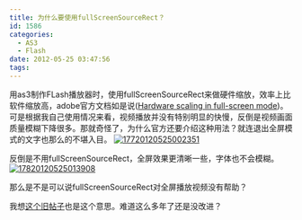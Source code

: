 ```yaml
---
title: 为什么要使用fullScreenSourceRect？
id: 1586
categories:
  - AS3
  - Flash
date: 2012-05-25 03:47:56
tags:
---
```


用as3制作FLash播放器时，使用fullScreenSourceRect来做硬件缩放，效率上比软件缩放高，adobe官方文档如是说([Hardware scaling in full-screen mode](http://help.adobe.com/en_US/as3/dev/WS5b3ccc516d4fbf351e63e3d118a9b90204-7e31.html))。可是根据我自己使用情况来看，视频播放并没有特别明显的快慢，反倒是视频画面质量模糊下降很多。那就奇怪了，为什么官方还要介绍这种用法？就连退出全屏模式的文字也那么的不堪入目。
[![](http://www.zhaiduo.com/wp-content/uploads/2012/05/17720120525002351-300x141.jpg "17720120525002351")](http://www.zhaiduo.com/2012/05/%e4%b8%ba%e4%bb%80%e4%b9%88%e8%a6%81%e4%bd%bf%e7%94%a8fullscreensourcerect%ef%bc%9f/attachment/17720120525002351/)

反倒是不用fullScreenSourceRect，全屏效果更清晰一些，字体也不会模糊。
[![](http://www.zhaiduo.com/wp-content/uploads/2012/05/17820120525013908-300x170.jpg "17820120525013908")](http://www.zhaiduo.com/2012/05/%e4%b8%ba%e4%bb%80%e4%b9%88%e8%a6%81%e4%bd%bf%e7%94%a8fullscreensourcerect%ef%bc%9f/attachment/17820120525013908/)

那么是不是可以说fullScreenSourceRect对全屏播放视频没有帮助？

我想[这个旧帖子](http://forums.adobe.com/message/889544)也是这个意思。难道这么多年了还是没改进？